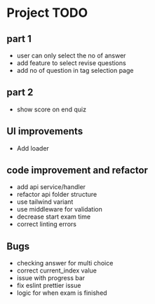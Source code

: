 # Project TODO
## part 1
- user can only select the no of answer
- add feature to select revise questions
- add no of question in tag selection page
## part 2
- show score on end quiz

## UI improvements
- Add loader

## code improvement and refactor
- add api service/handler
- refactor api folder structure
- use tailwind variant
- use middleware for validation 
- decrease start exam time
- correct linting errors

## Bugs
- checking answer for multi choice
- correct current_index value
- issue with progress bar
- fix eslint prettier issue
- logic for when exam is finished